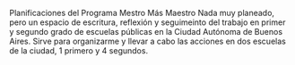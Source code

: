 Planificaciones del Programa Mestro Más Maestro
Nada muy planeado, pero un espacio de escritura, reflexión y seguimeinto del trabajo en primer y segundo grado de escuelas públicas en la Ciudad Autónoma de Buenos Aires.
Sirve para organizarme y llevar a cabo las acciones en dos escuelas de la ciudad, 1 primero y 4 segundos.
